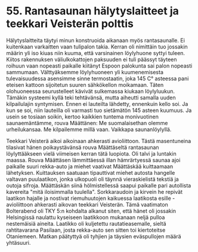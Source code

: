 


    
# 55. Rantasaunan hälytyslaitteet ja teekkari Veisterän polttis

Hälytyslaitteita täytyi minun konstruoida aikanaan myös rantasaunalle. Ei kuitenkaan varkaitten vaan 
tulipalon takia. Kerran oli nimittäin tuo jossakin määrin yli iso kiuas niin kuuma, että varsinainen 
löylyhuone syttyi tuleen. Kiitos rakennuksen väliulkokattojen paksuuden ei tuli päässyt täyteen roihuun 
vaan nopeasti paikalle kiitänyt Espoon palokunta sai palon nopeasti sammumaan. Välttyäksemme 
löylyhuoneen yli kuumenemisesta tulevaisuudessa asensimme sinne termostaatin, joka 145 C° asteessa 
pani eteisen kattoon sijoitetun suuren sähkökellon moikamaan. Täten olohuoneessa seurustelleet 
kävivät sulkemassa kiukaan Iöylyluukun. Tämäkin systeemi kyllä teki tehtävänsä, mutta aiheutti 
samalla uuden kilpailulajin syntymisen. Ennen ei lauteilta lähdetty, ennenkuin kello soi. Ja kun se soi, 
niin lauteilla oli varmasti tuo sietämätön 145 asteen kuumuus. Ja usein se tosiaan soikin, kertoo 
kaikkien tuntema monivuotinen saunaemäntämme, rouva Määttänen: Me suomalaisethan olemme 
urheilukansaa. Me kilpailemme millä vaan. Vaikkapa saunanlöylyllä.

Teekkari Veisterä aikoi aikoinaan ahkerasti avioliittoon. Tästä masentuneina tilasivat hänen 
poikaystävänsä rouva Määttäseltä rantasaunan löylyttääkseen vielä viimeisen kerran tätä luopiota. Oli 
talvi ja luntakin maassa. Rouva Määttäsen lämmittäessä illan hämrärtyessä saunaa ajoi paikalle suuri 
rekka-auto ja miehet vaativat Määttäskää kuittaamaan lähetyksen. Kuittauksen saatuaan tipauttivat 
miehet autosta hangelle valtavan puulaatikon, jonka ulkopuoli oli täynnä vieraskielistä tekstiä ja outoja 
sifroja. Määttäskän siinä hölmistellessä saapui paikalle pari autollista kavereita "mitä iloisimmalla 
tuulella". Sorkkaraudoin ja kirvein he repivät laatikon hajalle ja nostivat riemuhuutojen kaikuessa 
laatikosta esille - avioliittoon ahkerasti aikovan teekkari Veisterän. Tämä vaatimaton Bolterabend oli 
TKY 5:n kohdalta alkanut siten, että hänet oli jossakin Helsingissä naulattu kyseiseen laatikkoon 
mukanaan neljä pulloa nestemäisiä aineita. Laatikko oli kuljetettu rautatieasemalle, sieltä rahtitavarana 
Pasilaan, josta rekka-auto sen sitten toi kiertoteitse Otaniemeen. Matkan päätyttyä oli tyhjien ja täysien 
eväspullojen määrä yhtäsuuri.
